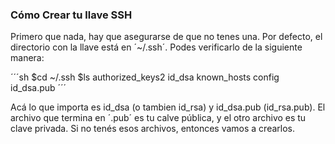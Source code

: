 ### Cómo Crear tu llave SSH

Primero que nada, hay que asegurarse de que no tenes una. Por defecto, el directorio con la llave
está en ´~/.ssh´. Podes verificarlo de la siguiente manera:


´´´sh
$cd ~/.ssh
$ls
authorized_keys2  id_dsa       known_hosts
config            id_dsa.pub
´´´

Acá lo que importa es id_dsa (o tambien id_rsa) y id_dsa.pub (id_rsa.pub). El archivo que termina
en ´.pub´ es tu calve pública, y el otro archivo es tu clave privada. Si no tenés esos archivos,
entonces vamos a crearlos.


